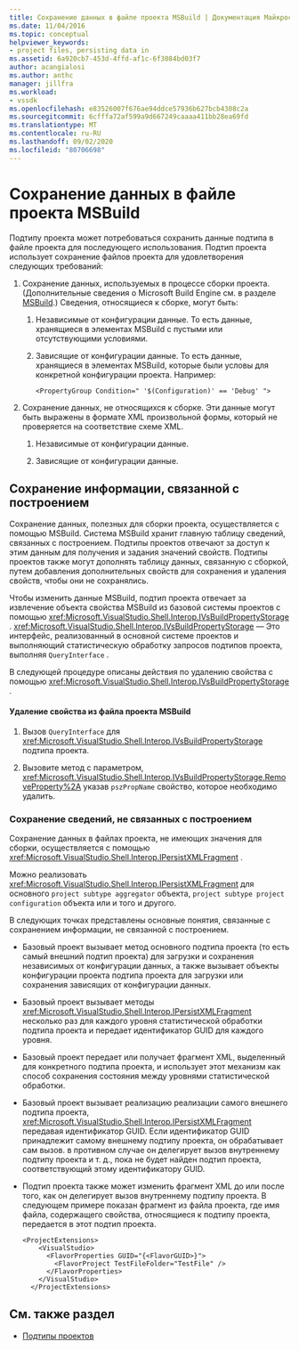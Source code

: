 ```yaml
---
title: Сохранение данных в файле проекта MSBuild | Документация Майкрософт
ms.date: 11/04/2016
ms.topic: conceptual
helpviewer_keywords:
- project files, persisting data in
ms.assetid: 6a920cb7-453d-4ffd-af1c-6f3084bd03f7
author: acangialosi
ms.author: anthc
manager: jillfra
ms.workload:
- vssdk
ms.openlocfilehash: e83526007f676ae94ddce57936b627bcb4308c2a
ms.sourcegitcommit: 6cfffa72af599a9d667249caaaa411bb28ea69fd
ms.translationtype: MT
ms.contentlocale: ru-RU
ms.lasthandoff: 09/02/2020
ms.locfileid: "80706698"
---
```

# <a name="persisting-data-in-the-msbuild-project-file"></a>Сохранение данных в файле проекта MSBuild
Подтипу проекта может потребоваться сохранить данные подтипа в файле проекта для последующего использования. Подтип проекта использует сохранение файлов проекта для удовлетворения следующих требований:

1. Сохранение данных, используемых в процессе сборки проекта. (Дополнительные сведения о Microsoft Build Engine см. в разделе [MSBuild](../../msbuild/msbuild.md).) Сведения, относящиеся к сборке, могут быть:

    1. Независимые от конфигурации данные. То есть данные, хранящиеся в элементах MSBuild с пустыми или отсутствующими условиями.

    2. Зависящие от конфигурации данные. То есть данные, хранящиеся в элементах MSBuild, которые были условы для конкретной конфигурации проекта. Например:

        ```
        <PropertyGroup Condition=" '$(Configuration)' == 'Debug' ">
        ```

2. Сохранение данных, не относящихся к сборке. Эти данные могут быть выражены в формате XML произвольной формы, который не проверяется на соответствие схеме XML.

    1. Независимые от конфигурации данные.

    2. Зависящие от конфигурации данные.

## <a name="persisting-build-related-information"></a>Сохранение информации, связанной с построением
 Сохранение данных, полезных для сборки проекта, осуществляется с помощью MSBuild. Система MSBuild хранит главную таблицу сведений, связанных с построением. Подтипы проектов отвечают за доступ к этим данным для получения и задания значений свойств. Подтипы проектов также могут дополнять таблицу данных, связанную с сборкой, путем добавления дополнительных свойств для сохранения и удаления свойств, чтобы они не сохранялись.

 Чтобы изменить данные MSBuild, подтип проекта отвечает за извлечение объекта свойства MSBuild из базовой системы проектов с помощью <xref:Microsoft.VisualStudio.Shell.Interop.IVsBuildPropertyStorage> . <xref:Microsoft.VisualStudio.Shell.Interop.IVsBuildPropertyStorage> — Это интерфейс, реализованный в основной системе проектов и выполняющий статистическую обработку запросов подтипов проекта, выполняя `QueryInterface` .

 В следующей процедуре описаны действия по удалению свойства с помощью <xref:Microsoft.VisualStudio.Shell.Interop.IVsBuildPropertyStorage> .

#### <a name="to-remove-a-property-from-an-msbuild-project-file"></a>Удаление свойства из файла проекта MSBuild

1. Вызов `QueryInterface` для <xref:Microsoft.VisualStudio.Shell.Interop.IVsBuildPropertyStorage> подтипа проекта.

2. Вызовите метод с параметром, <xref:Microsoft.VisualStudio.Shell.Interop.IVsBuildPropertyStorage.RemoveProperty%2A> указав `pszPropName` свойство, которое необходимо удалить.

### <a name="persisting-non-build-related-information"></a>Сохранение сведений, не связанных с построением
 Сохранение данных в файлах проекта, не имеющих значения для сборки, осуществляется с помощью <xref:Microsoft.VisualStudio.Shell.Interop.IPersistXMLFragment> .

 Можно реализовать <xref:Microsoft.VisualStudio.Shell.Interop.IPersistXMLFragment> для основного `project subtype aggregator` объекта, `project subtype project configuration` объекта или и того и другого.

 В следующих точках представлены основные понятия, связанные с сохранением информации, не связанной с построением.

- Базовый проект вызывает метод основного подтипа проекта (то есть самый внешний подтип проекта) для загрузки и сохранения независимых от конфигурации данных, а также вызывает объекты конфигурации проекта подтипа проекта для загрузки или сохранения зависящих от конфигурации данных.

- Базовый проект вызывает методы <xref:Microsoft.VisualStudio.Shell.Interop.IPersistXMLFragment> несколько раз для каждого уровня статистической обработки подтипа проекта и передает идентификатор GUID для каждого уровня.

- Базовый проект передает или получает фрагмент XML, выделенный для конкретного подтипа проекта, и использует этот механизм как способ сохранения состояния между уровнями статистической обработки.

- Базовый проект вызывает реализацию реализации самого внешнего подтипа проекта, <xref:Microsoft.VisualStudio.Shell.Interop.IPersistXMLFragment> передавая идентификатор GUID. Если идентификатор GUID принадлежит самому внешнему подтипу проекта, он обрабатывает сам вызов. в противном случае он делегирует вызов внутреннему подтипу проекта и т. д., пока не будет найден подтип проекта, соответствующий этому идентификатору GUID.

- Подтип проекта также может изменить фрагмент XML до или после того, как он делегирует вызов внутреннему подтипу проекта. В следующем примере показан фрагмент из файла проекта, где имя файла, содержащего свойства, относящиеся к подтипу проекта, передается в этот подтип проекта.

    ```
    <ProjectExtensions>
        <VisualStudio>
          <FlavorProperties GUID="{<FlavorGUID>}">
            <FlavorProject TestFileFolder="TestFile" />
          </FlavorProperties>
        </VisualStudio>
      </ProjectExtensions>
    ```

## <a name="see-also"></a>См. также раздел
- [Подтипы проектов](../../extensibility/internals/project-subtypes.md)
